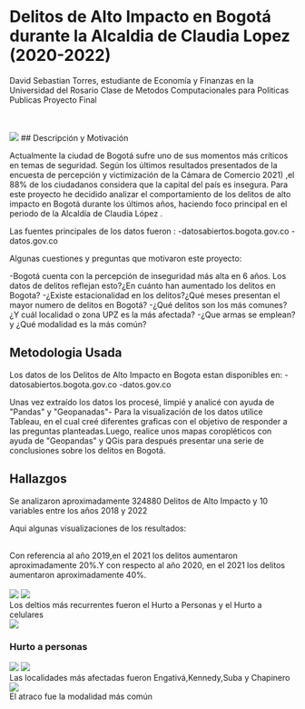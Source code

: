 # Delitos de Alto Impacto en Bogotá durante la Alcaldia de Claudia Lopez (2020-2022)

David Sebastian Torres, estudiante de Economía y Finanzas en la Universidad del Rosario
Clase de Metodos Computacionales para Politicas Publicas
Proyecto Final

<br />

<br />
<img src="https://github.com/DavidSTorres/Delitos-de-Alto-Impacto-en-Bogota-2020-2022/blob/main/Graficas/Deliots%20bogota%202018-2022.png">
## Descripción y Motivación

Actualmente la ciudad de Bogotá sufre uno de sus momentos más críticos en temas de seguridad. Según los últimos resultados presentados  de la encuesta de percepción y victimización de la Cámara de Comercio 2021) ,el 88% de los ciudadanos considera que la capital del país es insegura. Para este proyecto he decidido analizar el comportamiento de los delitos de alto impacto en Bogotá durante los últimos años, haciendo foco principal en el periodo de la Alcaldía  de Claudia López .

Las fuentes principales de los datos fueron :
   -datosabiertos.bogota.gov.co
   -datos.gov.co

Algunas cuestiones y preguntas que motivaron este proyecto:

-Bogotá cuenta con la percepción de inseguridad más alta en 6 años. Los datos de delitos reflejan esto?¿En cuánto han aumentado los delitos en Bogota?
-¿Existe estacionalidad en los delitos?¿Qué meses presentan el mayor numero de delitos en Bogotá?
-¿Qué delitos son los más comunes? ¿Y cuál localidad o zona UPZ es la más afectada?
-¿Que armas se emplean? y ¿Qué modalidad es la más común?

## Metodologia Usada

Los datos de los Delitos de Alto Impacto en Bogota estan disponibles en:
   -datosabiertos.bogota.gov.co
   -datos.gov.co

Unas vez extraído los datos los procesé, limpié y analicé con ayuda de "Pandas" y "Geopanadas"- Para la visualización de los datos utilice Tableau, en el cual creé diferentes graficas con el objetivo de responder a las preguntas planteadas.Luego, realice unos mapas  coropléticos con ayuda de "Geopandas" y QGis  para después presentar una serie de conclusiones sobre los delitos en Bogotá.

## Hallazgos

Se analizaron aproximadamente 324880 Delitos de Alto Impacto y 10 variables entre los años 2018 y 2022

Aqui algunas visualizaciones de los resultados:


<br />
Con referencia al año 2019,en el 2021 los delitos aumentaron aproximadamente 20%.Y con respecto al año 2020, en el 2021 los delitos aumentaron aproximadamente 40%.
<br />
<br />

<img src="https://github.com/DavidSTorres/Delitos-de-Alto-Impacto-en-Bogota-2020-2022/blob/main/Graficas/Tipo%20de%20delito.png">

<img src="https://github.com/DavidSTorres/Delitos-de-Alto-Impacto-en-Bogota-2020-2022/blob/main/Graficas/Delito%20%25%20total%20de%20hechos.png">
<br />
Los deltios más recurrentes fueron el Hurto a Personas y el Hurto a celulares
<br />


<img src="https://github.com/DavidSTorres/Delitos-de-Alto-Impacto-en-Bogota-2020-2022/blob/main/Graficas/Delito%20por%20mes.png">



### Hurto a personas 

<img src="https://github.com/DavidSTorres/Delitos-de-Alto-Impacto-en-Bogota-2020-2022/blob/main/Mapas/HurtoP%202020.jpg">

<img src="https://github.com/DavidSTorres/Delitos-de-Alto-Impacto-en-Bogota-2020-2022/blob/main/Mapas/HurtoP%202021.jpg">
<br />
Las localidades más afectadas fueron Engativá,Kennedy,Suba y Chapinero
<br />
<img src="https://github.com/DavidSTorres/Delitos-de-Alto-Impacto-en-Bogota-2020-2022/blob/main/Graficas/Modalidad.png">
<br />
El atraco fue la modalidad más común



